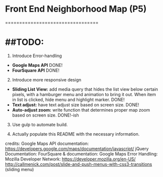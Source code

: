 # Front End Neighborhood Map (P5)
=================================

##TODO:
=======

1. Introduce Error-handling
  * **Google Maps API** DONE!
  * **FourSquare API** DONE!

2. Introduce more responsive design
  * **Sliding List View:** add media query that hides the list view below certain pixels, with a hamburger menu and animation to bring it out. When item in list is clicked, hide menu and highlight marker. DONE!
  * **Text adjust:** have text adjust size based on screen size. DONE!
  * **Auto-adjust zoom:** write function that determines proper map zoom based on screen size. DONE!-ish

3. Use gulp to automate build.

4. Actually populate this README with the necessary information.





credits:
Google Maps API documentation: https://developers.google.com/maps/documentation/javascript/
jQuery Documentation:
FourSquare & documentation:
Google Maps Error Handling:
Mozilla Developer Network: https://developer.mozilla.org/en-US/
http://callmenick.com/post/slide-and-push-menus-with-css3-transitions (sliding menu)
